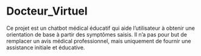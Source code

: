 # Docteur_Virtuel
Ce projet est un chatbot médical éducatif qui aide l’utilisateur à obtenir une orientation de base à partir des symptômes saisis.   Il n’a pas pour but de remplacer un avis médical professionnel, mais uniquement de fournir une assistance initiale et éducative.
